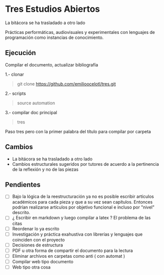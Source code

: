 # Tres Estudios Abiertos

La bitácora se ha trasladado a otro lado 

Prácticas performáticas, audiovisuales y experimentales con lenguajes de programación como instancias de conocimiento.

## Ejecución

Compilar el documento, actualizar bibliografía 

1.- clonar
> git clone https://github.com/emilioocelotl/tres.git

2.- scripts
> source automation

3.- compilar doc principal
> tres

Paso tres pero con la primer palabra del título para compilar por carpeta 

## Cambios

- La bitácora se ha trasladado a otro lado
- Cambios estructurales sugeridos por tutores de acuerdo a la pertinencia de la reflexión y no de las piezas 

## Pendientes

- [ ] Bajo la lógica de la reestructuración ya no es posible escribir artículos académicos para cada pieza y que a su vez sean capítulos. Entonces podrían realizarse artículos por objetivo funcional e incluso por "nivel" descrito. 
- [ ] ¿ Escribir en markdown y luego compilar a latex ? El problema de las citas
- [ ] Reordenar lo ya escrito 
- [ ] Investigación y práctica exahustiva con librerías y lenguajes que coinciden con el proyecto 
- [ ] Decisiones de estructura
- [ ] PDF u otra forma de compartir el documento para la lectura 
- [ ] Eliminar archivos en carpetas como anti ( con automat ) 
- [ ] Compilar web tipo documento
- [ ] Web tipo otra cosa
